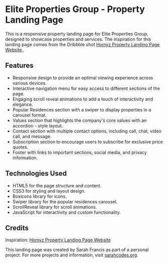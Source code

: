 <h1>Elite Properties Group - Property Landing Page</h1>

<p>
  This is a responsive property landing page for Elite Properties Group,
  designed to showcase properties and services. The inspiration for this landing
   page comes from the Dribbble shot
   <a
    href="https://dribbble.com/shots/16603527-Homyz-Property-Landing-Page-Website">
    Homyz Property Landing Page Website
  </a>.
</p>

<h2>Features</h2>

<ul>
  <li>
    Responsive design to provide an optimal viewing experience across various
    devices.
  </li>

  <li>
    Interactive navigation menu for easy access to different sections of the
    page.
  </li>

  <li>
    Engaging scroll reveal animations to add a touch of interactivity and
    elegance.
  </li>

  <li>
    Popular Residences section with a swiper to display properties in a carousel
    format.
  </li>

  <li>
    Values section that highlights the company's core values with an accordion -
    style layout.
  </li>

  <li>
    Contact section with multiple contact options, including call, chat, video
    call, and message.
  </li>

  <li>
    Subscription section to encourage users to subscribe for exclusive price
    quotes.
  </li>

  <li>
    Footer with links to important sections, social media, and privacy
    information.
  </li>
</ul>

<h2>Technologies Used</h2>

<ul>
  <li>
    HTML5 for the page structure and content.
  </li>

  <li>
    CSS3 for styling and layout design.
  </li>

  <li>
    Boxicons library for icons.
  </li>

  <li>
    Swiper library for the popular residences carousel.
  </li>

  <li>
    ScrollReveal library for scroll animations.
  </li>

  <li>
    JavaScript for interactivity and custom functionality.
  </li>
</ul>

<h2>Credits</h2>

<p>
  Inspiration: <a href="https://dribbble.com/shots/16603527-Homyz-Property-Landing-Page-Website">Homyz Property Landing Page Website</a>
</p>

This landing page was created by Sarah Francis as part of a personal project. For more projects and information, visit <a href="https://www.sarahcodes.org" target="_blank">sarahcodes.org</a>.
